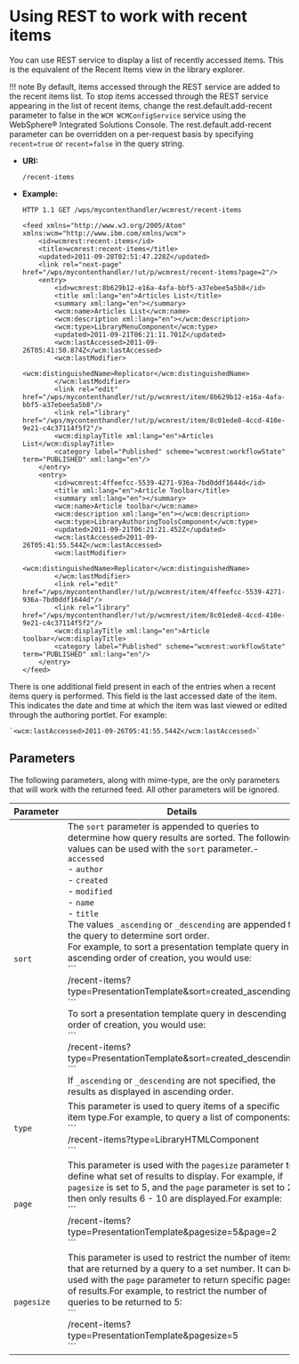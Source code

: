 # Using REST to work with recent items

You can use REST service to display a list of recently accessed items. This is the equivalent of the Recent Items view in the library explorer.

!!! note
    By default, items accessed through the REST service are added to the recent items list. To stop items accessed through the REST service appearing in the list of recent items, change the rest.default.add-recent parameter to false in the `WCM WCMConfigService` service using the WebSphere® Integrated Solutions Console. The rest.default.add-recent parameter can be overridden on a per-request basis by specifying `recent=true` or `recent=false` in the query string.

-   **URI:**

    `/recent-items`

-   **Example:**

    ```
    HTTP 1.1 GET /wps/mycontenthandler/wcmrest/recent-items
    
    <feed xmlns="http://www.w3.org/2005/Atom" xmlns:wcm="http://www.ibm.com/xmlns/wcm">
        <id>wcmrest:recent-items</id>
        <title>wcmrest:recent-items</title>
        <updated>2011-09-28T02:51:47.228Z</updated>
        <link rel="next-page" href="/wps/mycontenthandler/!ut/p/wcmrest/recent-items?page=2"/>
        <entry>
            <id>wcmrest:8b629b12-e16a-4afa-bbf5-a37ebee5a5b8</id>
            <title xml:lang="en">Articles List</title>
            <summary xml:lang="en"></summary>
            <wcm:name>Articles List</wcm:name>
            <wcm:description xml:lang="en"></wcm:description>
            <wcm:type>LibraryMenuComponent</wcm:type>
            <updated>2011-09-21T06:21:11.701Z</updated>
            <wcm:lastAccessed>2011-09-26T05:41:50.874Z</wcm:lastAccessed>
            <wcm:lastModifier>
                <wcm:distinguishedName>Replicator</wcm:distinguishedName>
            </wcm:lastModifier>
            <link rel="edit" href="/wps/mycontenthandler/!ut/p/wcmrest/item/8b629b12-e16a-4afa-bbf5-a37ebee5a5b8"/>
            <link rel="library" href="/wps/mycontenthandler/!ut/p/wcmrest/item/8c01ede8-4ccd-410e-9e21-c4c37114f5f2"/>
            <wcm:displayTitle xml:lang="en">Articles List</wcm:displayTitle>
            <category label="Published" scheme="wcmrest:workflowState" term="PUBLISHED" xml:lang="en"/>
        </entry>
        <entry>
            <id>wcmrest:4ffeefcc-5539-4271-936a-7bd0ddf1644d</id>
            <title xml:lang="en">Article Toolbar</title>
            <summary xml:lang="en"></summary>
            <wcm:name>Article toolbar</wcm:name>
            <wcm:description xml:lang="en"></wcm:description>
            <wcm:type>LibraryAuthoringToolsComponent</wcm:type>
            <updated>2011-09-21T06:21:21.452Z</updated>
            <wcm:lastAccessed>2011-09-26T05:41:55.544Z</wcm:lastAccessed>
            <wcm:lastModifier>
                <wcm:distinguishedName>Replicator</wcm:distinguishedName>
            </wcm:lastModifier>
            <link rel="edit" href="/wps/mycontenthandler/!ut/p/wcmrest/item/4ffeefcc-5539-4271-936a-7bd0ddf1644d"/>
            <link rel="library" href="/wps/mycontenthandler/!ut/p/wcmrest/item/8c01ede8-4ccd-410e-9e21-c4c37114f5f2"/>
            <wcm:displayTitle xml:lang="en">Article toolbar</wcm:displayTitle>
            <category label="Published" scheme="wcmrest:workflowState" term="PUBLISHED" xml:lang="en"/>
        </entry>
    </feed>
    ```


There is one additional field present in each of the entries when a recent items query is performed. This field is the last accessed date of the item. This indicates the date and time at which the item was last viewed or edited through the authoring portlet. For example:

```
`<wcm:lastAccessed>2011-09-26T05:41:55.544Z</wcm:lastAccessed>`
```

## Parameters

The following parameters, along with mime-type, are the only parameters that will work with the returned feed. All other parameters will be ignored.

|Parameter|Details|
|---------|-------|
|`sort`|The `sort` parameter is appended to queries to determine how query results are sorted. The following values can be used with the `sort` parameter.-   `accessed` <br>-   `author` <br>-   `created` <br>-   `modified` <br>-   `name` <br>-   `title` <br>The values `_ascending` or `_descending` are appended to the query to determine sort order. <br>For example, to sort a presentation template query in ascending order of creation, you would use: <br/>\``` <br>/recent-items?type=PresentationTemplate&sort=created_ascending <br/>\``` <br>To sort a presentation template query in descending order of creation, you would use:<br/>\``` <br>/recent-items?type=PresentationTemplate&sort=created_descending<br/>\``` <br> If `_ascending` or `_descending` are not specified, the results as displayed in ascending order.|
|`type`|This parameter is used to query items of a specific item type.For example, to query a list of components:<br/>\``` <br>/recent-items?type=LibraryHTMLComponent<br/>\``` <br>|
|`page`|This parameter is used with the `pagesize` parameter to define what set of results to display. For example, if `pagesize` is set to 5, and the `page` parameter is set to 2, then only results 6 - 10 are displayed.For example:<br/>\``` <br>/recent-items?type=PresentationTemplate&pagesize=5&page=2<br/>\``` <br>|
|`pagesize`|This parameter is used to restrict the number of items that are returned by a query to a set number. It can be used with the `page` parameter to return specific pages of results.For example, to restrict the number of queries to be returned to 5:<br/>\``` <br>/recent-items?type=PresentationTemplate&pagesize=5<br/>\``` <br>|


